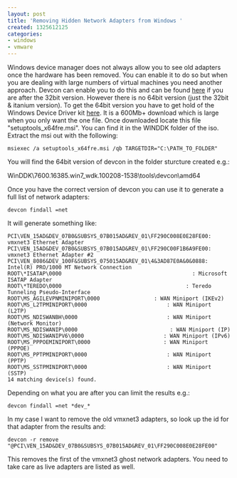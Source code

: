 ```yaml
---
layout: post
title: 'Removing Hidden Network Adapters from Windows '
created: 1325612125
categories:
- windows
- vmware
---
```

Windows device manager does not always allow you to see old adapters once the hardware has been removed. You can enable it to do so but when you are dealing with large numbers of virtual machines you need another approach. Devcon can enable you to do this and can be found&nbsp;<a href="http://support.microsoft.com/kb/311272">here</a>&nbsp;if you are after the 32bit version. However there is no 64bit version (just the 32bit &amp; itanium version). To get the 64bit version you have to get hold of the Windows Device Driver kit <a href="http://www.microsoft.com/download/en/details.aspx?id=11800">here</a>. It is a 600Mb+ download which is large when you only want the one file. Once downloaded locate this file &quot;setuptools_x64fre.msi&quot;. You can find it in the WINDDK folder of the iso. Extract the msi out with the following:

`msiexec /a setuptools_x64fre.msi /qb TARGETDIR="C:\PATH_TO_FOLDER"`

You will find the 64bit version of devcon in the folder sturcture created e.g.:

WinDDK\7600.16385.win7_wdk.100208-1538\tools\devcon\amd64

Once you have the correct version of devcon you can use it to generate a full list of network adapters:

`devcon findall =net`

It will generate something like:

`PCI\VEN_15AD&DEV_07B0&SUBSYS_07B015AD&REV_01\FF290C008E0E28FE00: vmxnet3 Ethernet Adapter`  
`PCI\VEN_15AD&DEV_07B0&SUBSYS_07B015AD&REV_01\FF290C00F1B6A9FE00: vmxnet3 Ethernet Adapter #2`  
`PCI\VEN_8086&DEV_100F&SUBSYS_075015AD&REV_01\4&3AD87E0A&0&0888: Intel(R) PRO/1000 MT Network Connection`  
`ROOT\*ISATAP\0000                                         : Microsoft ISATAP Adapter`  
`ROOT\*TEREDO\0000                                       : Teredo Tunneling Pseudo-Interface`  
`ROOT\MS_AGILEVPNMINIPORT\0000                 : WAN Miniport (IKEv2)`  
`ROOT\MS_L2TPMINIPORT\0000                         : WAN Miniport (L2TP)`  
`ROOT\MS_NDISWANBH\0000                            : WAN Miniport (Network Monitor)`  
`ROOT\MS_NDISWANIP\0000                             : WAN Miniport (IP)`  
`ROOT\MS_NDISWANIPV6\0000                         : WAN Miniport (IPv6)`  
`ROOT\MS_PPPOEMINIPORT\0000                       : WAN Miniport (PPPOE)`  
`ROOT\MS_PPTPMINIPORT\0000                         : WAN Miniport (PPTP)`  
`ROOT\MS_SSTPMINIPORT\0000                         : WAN Miniport (SSTP)`  
`14 matching device(s) found.`  

Depending on what you are after you can limit the results e.g.:

`devcon findall =net *dev_*`

In my case I want to remove the old vmxnet3 adapters, so look up the id for that adapter from the results and:

`devcon -r remove "@PCI\VEN_15AD&DEV_07B0&SUBSYS_07B015AD&REV_01\FF290C008E0E28FE00"`

This removes the first of the vmxnet3 ghost network adapters. You need to take care as live adapters are listed as well.
